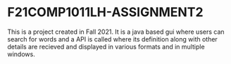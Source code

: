 # F21COMP1011LH-ASSIGNMENT2

This is a project created in Fall 2021. It is a java based gui where users
can search for words and a API is called where its definition along with other details are recieved
and displayed in various formats and in multiple windows.
